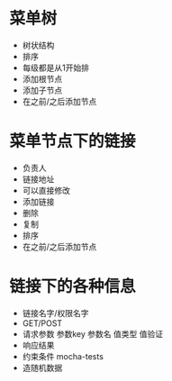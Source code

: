 # 菜单树

* 树状结构
* 排序
* 每级都是从1开始排
* 添加根节点
* 添加子节点
* 在之前/之后添加节点




# 菜单节点下的链接

* 负责人
* 链接地址
* 可以直接修改
* 添加链接
* 删除
* 复制
* 排序
* 在之前/之后添加节点



# 链接下的各种信息

* 链接名字/权限名字
* GET/POST
* 请求参数
  参数key
  参数名
  值类型
  值验证
* 响应结果
* 约束条件
  mocha-tests
* 造随机数据









































































































